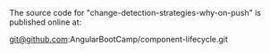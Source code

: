 The source code for "change-detection-strategies-why-on-push" is published online at:

git@github.com:AngularBootCamp/component-lifecycle.git
